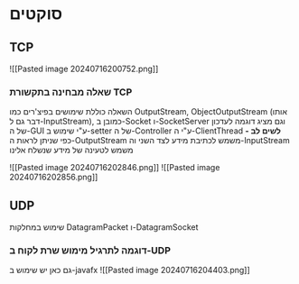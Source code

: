 # סוקטים
## TCP


![[Pasted image 20240716200752.png]]


### שאלה מבחינה בתקשורת TCP
השאלה כוללת שימושים בפיצ'רים כמו OutputStream, ObjectOutputStream (אותו דבר גם ל-InputStream), כמובן ב-Socket ו-SocketServer וגם מציג דוגמה לעדכון של ה-GUI ע"י שימוש ב-setter של ה-Controller ע"י ה-ClientThread
**לשים לב -** כפי שניתן לראות ה-OutputStream משמש לכתיבת מידע לצד השני וה-InputStream משמש לטעינה של מידע שנשלח אלינו

![[Pasted image 20240716202846.png]]
![[Pasted image 20240716202856.png]]


## UDP
שימוש במחלקות DatagramPacket  ו-DatagramSocket
### דוגמה לתרגיל מימוש שרת לקוח ב-UDP
גם כאן יש שימוש ב-javafx
![[Pasted image 20240716204403.png]]